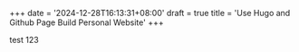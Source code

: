 +++
date = '2024-12-28T16:13:31+08:00'
draft = true
title = 'Use Hugo and Github Page Build Personal Website'
+++

test 123
